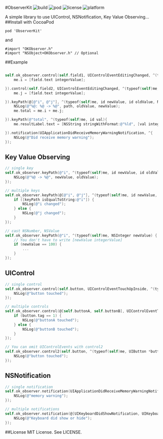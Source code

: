 #ObserverKit ![build](https://travis-ci.org/pompopo/ObserverKit.svg?branch=master) ![pod](http://img.shields.io/cocoapods/v/ObserverKit.svg) ![license](http://img.shields.io/cocoapods/l/ObserverKit.svg) ![platform](http://img.shields.io/cocoapods/p/ObserverKit.svg)

A simple library to use UIControl, NSNotification, Key Value Observing...
##Install
with CocoaPod
```
pod 'ObserverKit'

```
and
```
#import "OKObserver.h"
#import "NSObject+OKObserver.h" // Optional
```

##Example
```objectivec

self.ok_observer.control(self.field1, UIControlEventEditingChanged, ^(typeof (self) me, UITextField *field) {
    me.i = [field.text integerValue];

}).control(self.field2, UIControlEventEditingChanged, ^(typeof(self)me, UITextField *field) {
    me.j = [field.text integerValue];

}).keyPath(@[@"i", @"j"], ^(typeof(self)me, id newValue, id oldValue, NSString *path) {
    NSLog(@"%@: %@ -> %@", path, oldValue, newValue);
    me.total = me.i + me.j;

}).keyPath(@"total", ^(typeof(self)me, id val){
    me.resultLabel.text = [NSString stringWithFormat:@"%ld", [val integerValue]];

}).notification(UIApplicationDidReceiveMemoryWarningNotification, ^{
    NSLog(@"Did receive memory warning");
});
```
## Key Value Observing
```objectivec
// single key
self.ok_observer.keyPath(@"i", ^(typeof(self)me, id newValue, id oldValue) {
    NSLog(@"%@ -> %@", newValue, oldValue);
});

// multiple keys
self.ok_observer.keyPath(@[@"i", @"j"], ^(typeof(self)me, id newValue, id oldValue, NSString *keyPath) {
    if ([keyPath isEqualToString:@"i"]) {
        NSLog(@"i changed");
    } else {
        NSLog(@"j changed");
    }
});

// cast NSNumber, NSValue
self.ok_observer.keyPath(@"i", ^(typeof(self)me, NSInteger newValue) {
    // You don't have to write [newValue integerValue]
    if (newValue == 100) {
        ...
    }
});
```
## UIControl
```objectivec
// single control
self.ok_observer.control(self.button, UIControlEventTouchUpInside, ^(typeof(self)me, UIButton *button, UIEvent *event) {
    NSLog(@"button touched");
});

// multiple controls
self.ok_observer.control(@[self.buttonA, self.buttonB], UIControlEventTouchUpInside, ^(typeof(self)me, UIButton *button) {
    if (button.tag == 1) {
        NSLog(@"buttonA touched");
    } else {
        NSLog(@"buttonB touched");
    }
});

// You can omit UIControlEvents with control2
self.ok_observer.control2(self.button, ^(typeof(self)me, UIButton *button, UIEvent *event) {
    NSLog(@"button touched");
});
```

## NSNotification
```objectivec
// single notification
self.ok_observer.notification(UIApplicationDidReceiveMemoryWarningNotification, ^(id me, NSNotification *notification) {
    NSLog(@"memory warning");
});

// multiple notifications
self.ok_observer.notification(@[UIKeyboardDidShowNotification, UIKeyboardDidHideNotification], ^{
    NSLog(@"Keyboard did show or hide");
});
```
##License
MIT License. See LICENSE.
